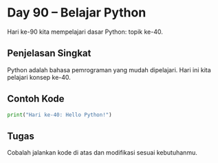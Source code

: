 # Day 90 – Belajar Python

Hari ke-90 kita mempelajari dasar Python: topik ke-40.

## Penjelasan Singkat

Python adalah bahasa pemrograman yang mudah dipelajari. Hari ini kita pelajari konsep ke-40.

## Contoh Kode

```python
print("Hari ke-40: Hello Python!")
```

## Tugas

Cobalah jalankan kode di atas dan modifikasi sesuai kebutuhanmu.

